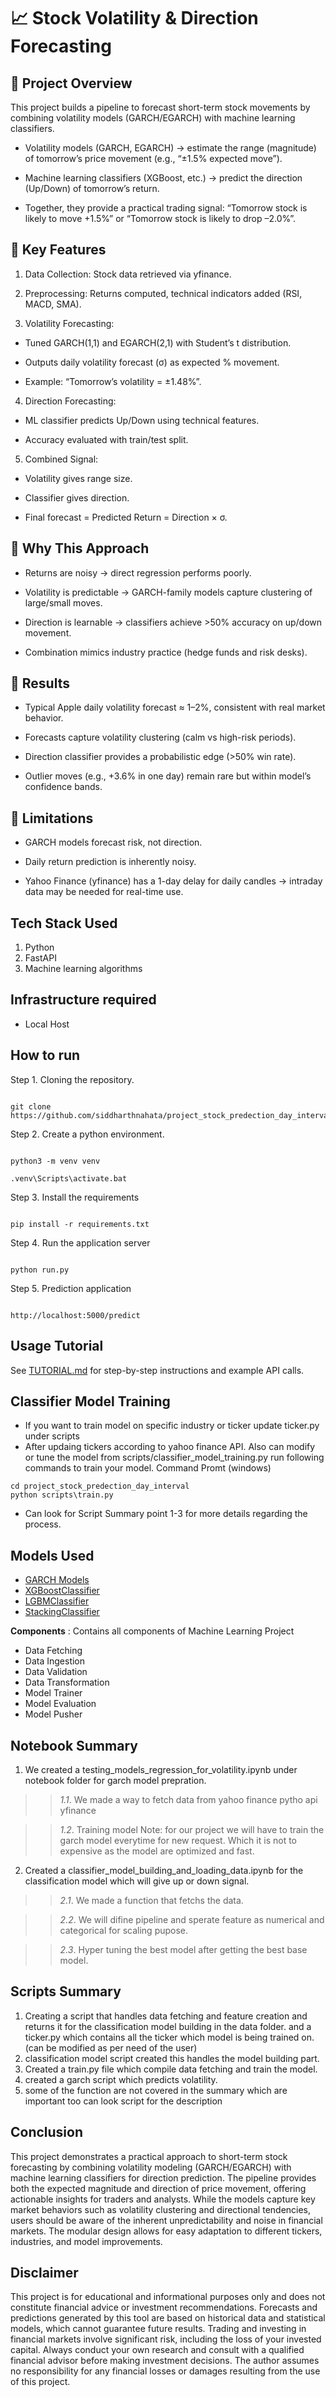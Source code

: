 # 📈 Stock Volatility & Direction Forecasting

## 🔹 Project Overview

This project builds a pipeline to forecast short-term stock movements by combining volatility models (GARCH/EGARCH) with machine learning classifiers.

* Volatility models (GARCH, EGARCH) → estimate the range (magnitude) of tomorrow’s price movement (e.g., “±1.5% expected move”).
 
* Machine learning classifiers (XGBoost, etc.) → predict the direction (Up/Down) of tomorrow’s return.

* Together, they provide a practical trading signal: “Tomorrow stock is likely to move +1.5%” or “Tomorrow stock is likely to drop –2.0%”.

## 🔹 Key Features

1. Data Collection: Stock data retrieved via yfinance.

2. Preprocessing: Returns computed, technical indicators added (RSI, MACD, SMA).

3. Volatility Forecasting:

* Tuned GARCH(1,1) and EGARCH(2,1) with Student’s t distribution.

* Outputs daily volatility forecast (σ) as expected % movement.

* Example: “Tomorrow’s volatility = ±1.48%”.

4. Direction Forecasting:

* ML classifier predicts Up/Down using technical features.

* Accuracy evaluated with train/test split.

5. Combined Signal:

* Volatility gives range size.

* Classifier gives direction.

* Final forecast = Predicted Return = Direction × σ.


## 🔹 Why This Approach

* Returns are noisy → direct regression performs poorly.

* Volatility is predictable → GARCH-family models capture clustering of large/small moves.

* Direction is learnable → classifiers achieve >50% accuracy on up/down movement.

* Combination mimics industry practice (hedge funds and risk desks).

## 🔹 Results

* Typical Apple daily volatility forecast ≈ 1–2%, consistent with real market behavior.

* Forecasts capture volatility clustering (calm vs high-risk periods).

* Direction classifier provides a probabilistic edge (>50% win rate).

* Outlier moves (e.g., +3.6% in one day) remain rare but within model’s confidence bands.

## 🔹 Limitations

* GARCH models forecast risk, not direction.

* Daily return prediction is inherently noisy.

* Yahoo Finance (yfinance) has a 1-day delay for daily candles → intraday data may be needed for real-time use.


## Tech Stack Used

1. Python
2. FastAPI
3. Machine learning algorithms

## Infrastructure required

* Local Host 

## How to run

Step 1. Cloning the repository.

```

git clone https://github.com/siddharthnahata/project_stock_predection_day_interval.git

```

Step 2. Create a python environment.

```

python3 -m venv venv

```

```
.venv\Scripts\activate.bat

```

Step 3. Install the requirements

```

pip install -r requirements.txt

```

Step 4. Run the application server

```

python run.py

```

Step 5. Prediction application

```

http://localhost:5000/predict

```

## Usage Tutorial

See [TUTORIAL.md](TUTORIAL.md) for step-by-step instructions and example API calls.

## Classifier Model Training
* If you want to train model on specific industry or ticker update ticker.py under scripts
* After updaing tickers according to yahoo finance API. Also can modify or tune the model from scripts/classifier_model_training.py run following commands to train your model.
Command Promt (windows)
```
cd project_stock_predection_day_interval
python scripts\train.py
``` 
* Can look for Script Summary point 1-3 for more details regarding the process.

## Models Used

* [GARCH Models](https://pyflux.readthedocs.io/en/latest/garch.html)
* [XGBoostClassifier](https://xgboost.readthedocs.io/en/stable/)
* [LGBMClassifier](https://lightgbm.readthedocs.io/en/latest/pythonapi/lightgbm.LGBMClassifier.html)
* [StackingClassifier](https://scikit-learn.org/stable/modules/generated/sklearn.ensemble.StackingClassifier.html)

**Components** : Contains all components of Machine Learning Project

- Data Fetching
- Data Ingestion
- Data Validation
- Data Transformation
- Model Trainer
- Model Evaluation
- Model Pusher

## Notebook Summary
1. We created a testing_models_regression_for_volatility.ipynb under notebook folder for garch model prepration.
>>*1.1*. We made a way to fetch data from yahoo finance pytho api yfinance

>>*1.2*. Training model
Note:
for our project we will have to train the garch model everytime for new request. Which it is not to expensive as the model are optimized and fast. 
2. Created a classifier_model_building_and_loading_data.ipynb for the classification model which will give up or down signal.
>>*2.1*. We made a function that fetchs the data.

>>*2.2*. We will difine pipeline and sperate feature as numerical and categorical for scaling pupose.

>>*2.3*. Hyper tuning the best model after getting the best base model.

## Scripts Summary
1. Creating a script that handles data fetching and feature creation and returns it for the classification model building in the data folder. and a ticker.py which contains all the ticker which model is being trained on. (can be modified as per need of the user)
2. classification model script created this handles the model building part.
3. Created a train.py file which compile data fetching and train the model.
4. created a garch script which predicts volatility.
5. some of the function are not covered in the summary which are important too can look script for the description


## Conclusion

This project demonstrates a practical approach to short-term stock forecasting by combining volatility modeling (GARCH/EGARCH) with machine learning classifiers for direction prediction. The pipeline provides both the expected magnitude and direction of price movement, offering actionable insights for traders and analysts. While the models capture key market behaviors such as volatility clustering and directional tendencies, users should be aware of the inherent unpredictability and noise in financial markets. The modular design allows for easy adaptation to different tickers, industries, and model improvements.

## Disclaimer
This project is for educational and informational purposes only and does not constitute financial advice or investment recommendations. Forecasts and predictions generated by this tool are based on historical data and statistical models, which cannot guarantee future results. Trading and investing in financial markets involve significant risk, including the loss of your invested capital. Always conduct your own research and consult with a qualified financial advisor before making investment decisions. The author assumes no responsibility for any financial losses or damages resulting from the use of this project.